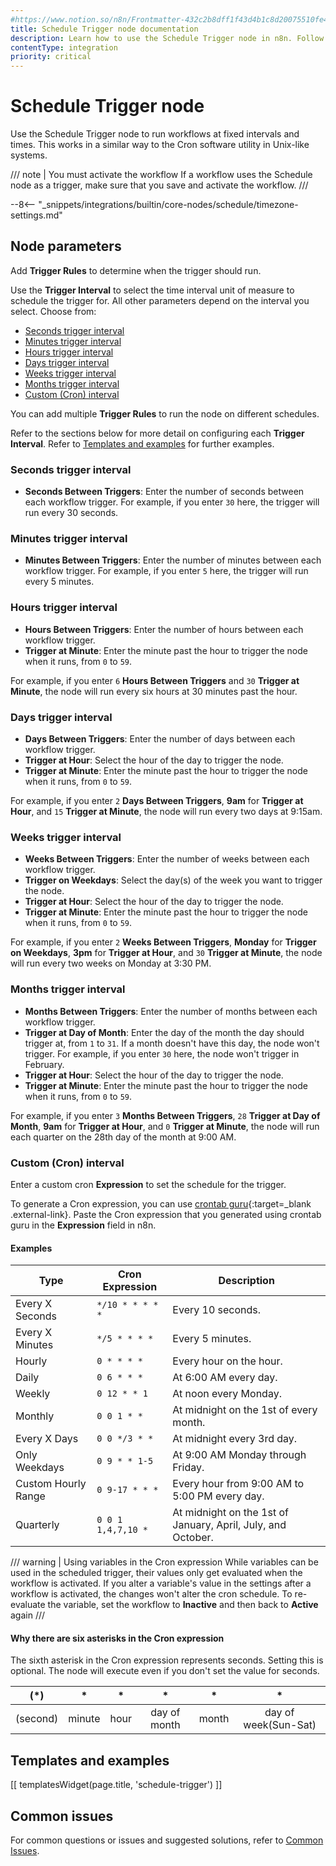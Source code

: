 ```yaml
---
#https://www.notion.so/n8n/Frontmatter-432c2b8dff1f43d4b1c8d20075510fe4
title: Schedule Trigger node documentation
description: Learn how to use the Schedule Trigger node in n8n. Follow technical documentation to integrate Schedule Trigger node into your workflows.
contentType: integration
priority: critical
---
```


# Schedule Trigger node

Use the Schedule Trigger node to run workflows at fixed intervals and times. This works in a similar way to the Cron software utility in Unix-like systems.

/// note | You must activate the workflow
If a workflow uses the Schedule node as a trigger, make sure that you save and activate the workflow. 
///

--8<-- "_snippets/integrations/builtin/core-nodes/schedule/timezone-settings.md"

## Node parameters

Add **Trigger Rules** to determine when the trigger should run.

Use the **Trigger Interval** to select the time interval unit of measure to schedule the trigger for. All other parameters depend on the interval you select. Choose from:

- [Seconds trigger interval](#seconds-trigger-interval)
- [Minutes trigger interval](#minutes-trigger-interval)
- [Hours trigger interval](#hours-trigger-interval)
- [Days trigger interval](#days-trigger-interval)
- [Weeks trigger interval](#weeks-trigger-interval)
- [Months trigger interval](#months-trigger-interval)
- [Custom (Cron) interval](#custom-cron-interval)

You can add multiple **Trigger Rules** to run the node on different schedules.

Refer to the sections below for more detail on configuring each **Trigger Interval**. Refer to [Templates and examples](#templates-and-examples) for further examples.

### Seconds trigger interval

* **Seconds Between Triggers**: Enter the number of seconds between each workflow trigger. For example, if you enter `30` here, the trigger will run every 30 seconds.

### Minutes trigger interval

* **Minutes Between Triggers**: Enter the number of minutes between each workflow trigger. For example, if you enter `5` here, the trigger will run every 5 minutes.

### Hours trigger interval

* **Hours Between Triggers**: Enter the number of hours between each workflow trigger.
* **Trigger at Minute**: Enter the minute past the hour to trigger the node when it runs, from `0` to `59`.

For example, if you enter `6` **Hours Between Triggers** and `30` **Trigger at Minute**, the node will run every six hours at 30 minutes past the hour.

### Days trigger interval

* **Days Between Triggers**: Enter the number of days between each workflow trigger.
* **Trigger at Hour**: Select the hour of the day to trigger the node.
* **Trigger at Minute**: Enter the minute past the hour to trigger the node when it runs, from `0` to `59`.

<!-- vale from-microsoft.AMPM = NO -->
For example, if you enter `2` **Days Between Triggers**, **9am** for **Trigger at Hour**, and `15` **Trigger at Minute**, the node will run every two days at 9:15am.
<!-- vale from-microsoft.AMPM = YES -->

### Weeks trigger interval

* **Weeks Between Triggers**: Enter the number of weeks between each workflow trigger.
* **Trigger on Weekdays**: Select the day(s) of the week you want to trigger the node.
* **Trigger at Hour**: Select the hour of the day to trigger the node.
* **Trigger at Minute**: Enter the minute past the hour to trigger the node when it runs, from `0` to `59`.

For example, if you enter `2` **Weeks Between Triggers**, **Monday** for **Trigger on Weekdays**, **3pm** for **Trigger at Hour**, and `30` **Trigger at Minute**, the node will run every two weeks on Monday at 3:30 PM.

### Months trigger interval

* **Months Between Triggers**: Enter the number of months between each workflow trigger.
* **Trigger at Day of Month**: Enter the day of the month the day should trigger at, from `1` to `31`. If a month doesn't have this day, the node won't trigger. For example, if you enter `30` here, the node won't trigger in February.
* **Trigger at Hour**: Select the hour of the day to trigger the node.
* **Trigger at Minute**: Enter the minute past the hour to trigger the node when it runs, from `0` to `59`.

For example, if you enter `3` **Months Between Triggers**, `28` **Trigger at Day of Month**, **9am** for **Trigger at Hour**, and `0` **Trigger at Minute**, the node will run each quarter on the 28th day of the month at 9:00 AM.

### Custom (Cron) interval

Enter a custom cron **Expression** to set the schedule for the trigger.

To generate a Cron expression, you can use [crontab guru](https://crontab.guru){:target=_blank .external-link}. Paste the Cron expression that you generated using crontab guru in the **Expression** field in n8n.

#### Examples

<!-- vale from-write-good.Weasel = NO -->
|Type|Cron Expression|Description|
|---|---|---|
|Every X Seconds|`*/10 * * * * *`|Every 10 seconds.|
|Every X Minutes|`*/5 * * * *`|Every 5 minutes.|
|Hourly|`0 * * * *`|Every hour on the hour.|
|Daily|`0 6 * * *`|At 6:00 AM every day.|
|Weekly|`0 12 * * 1`|At noon every Monday.|
|Monthly|`0 0 1 * *`|At midnight on the 1st of every month.|
|Every X Days|`0 0 */3 * *`|At midnight every 3rd day.|
|Only Weekdays|`0 9 * * 1-5`|At 9:00 AM Monday through Friday.|
|Custom Hourly Range|`0 9-17 * * *`|Every hour from 9:00 AM to 5:00 PM every day.|
|Quarterly|`0 0 1 1,4,7,10 *`|At midnight on the 1st of January, April, July, and October.|
<!-- vale from-write-good.Weasel = YES -->

/// warning | Using variables in the Cron expression
While variables can be used in the scheduled trigger, their values only get evaluated when the workflow is activated. If you alter a variable's value in the settings after a workflow is activated, the changes won't alter the cron schedule. To re-evaluate the variable, set the workflow to **Inactive** and then back to **Active** again
/// 

#### Why there are six asterisks in the Cron expression

The sixth asterisk in the Cron expression represents seconds. Setting this is optional. The node will execute even if you don't set the value for seconds.

|  (*)  |  *  |  *  |  *  |  *  |  *  |
|:--:|:--:|:--:|:--:|:--:|:--:|
|(second)|minute|hour|day of month|month|day of week(Sun-Sat)|

## Templates and examples

<!-- see https://www.notion.so/n8n/Pull-in-templates-for-the-integrations-pages-37c716837b804d30a33b47475f6e3780 -->
[[ templatesWidget(page.title, 'schedule-trigger') ]]

## Common issues

For common questions or issues and suggested solutions, refer to [Common Issues](/integrations/builtin/core-nodes/n8n-nodes-base.scheduletrigger/common-issues/).
